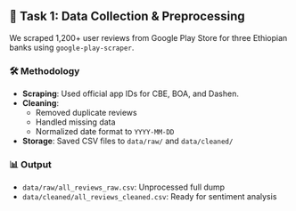 ## 🧹 Task 1: Data Collection & Preprocessing

We scraped 1,200+ user reviews from Google Play Store for three Ethiopian banks using `google-play-scraper`.

### 🛠 Methodology

- **Scraping**: Used official app IDs for CBE, BOA, and Dashen.
- **Cleaning**:
  - Removed duplicate reviews
  - Handled missing data
  - Normalized date format to `YYYY-MM-DD`
- **Storage**: Saved CSV files to `data/raw/` and `data/cleaned/`

### 📊 Output

- `data/raw/all_reviews_raw.csv`: Unprocessed full dump
- `data/cleaned/all_reviews_cleaned.csv`: Ready for sentiment analysis

